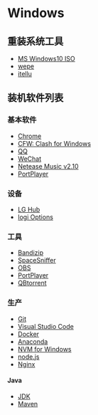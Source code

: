 # Windows
## 重装系统工具
* [MS Windows10 ISO](https://www.microsoft.com/zh-cn/software-download/windows10)
* [wepe](https://www.wepe.com.cn/)
* [itellu](https://msdn.itellyou.cn/)

## 装机软件列表
### 基本软件
* [Chrome](https://www.google.com/intl/zh-CN/chrome/)
* [CFW: Clash for Windows](https://download3.gwlink.best/clash/Clash.for.Windows.Setup.0.20.21.exe)
* [QQ]()
* [WeChat]()
* [Netease Music v2.10]()
* [PortPlayer]()
  
### 设备
* [LG Hub]()
* [logi Options]()

### 工具
* [Bandizip](https://www.bandisoft.com/bandizip/)
* [SpaceSniffer](https://www.uderzo.it/main_products/space_sniffer/index.html)
* [OBS]()
* [PortPlayer]()
* [QBtorrent]()

### 生产
* [Git]()
* [Visual Studio Code](https://code.visualstudio.com/)
* [Docker]()
* [Anaconda]()
* [NVM for Windows]()
* [node.js]()
* [Nginx]()


#### Java
* [JDK]()
* [Maven]()

